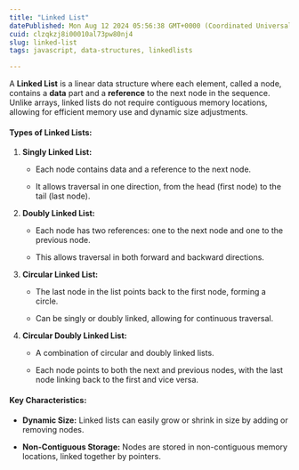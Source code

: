 ```yaml
---
title: "Linked List"
datePublished: Mon Aug 12 2024 05:56:38 GMT+0000 (Coordinated Universal Time)
cuid: clzqkzj8i00010al73pw80nj4
slug: linked-list
tags: javascript, data-structures, linkedlists

---
```


A **Linked List** is a linear data structure where each element, called a node, contains a **data** part and a **reference** to the next node in the sequence. Unlike arrays, linked lists do not require contiguous memory locations, allowing for efficient memory use and dynamic size adjustments.

#### **Types of Linked Lists:**

1. **Singly Linked List:**
    
    * Each node contains data and a reference to the next node.
        
    * It allows traversal in one direction, from the head (first node) to the tail (last node).
        
2. **Doubly Linked List:**
    
    * Each node has two references: one to the next node and one to the previous node.
        
    * This allows traversal in both forward and backward directions.
        
3. **Circular Linked List:**
    
    * The last node in the list points back to the first node, forming a circle.
        
    * Can be singly or doubly linked, allowing for continuous traversal.
        
4. **Circular Doubly Linked List:**
    
    * A combination of circular and doubly linked lists.
        
    * Each node points to both the next and previous nodes, with the last node linking back to the first and vice versa.
        

#### **Key Characteristics:**

* **Dynamic Size:** Linked lists can easily grow or shrink in size by adding or removing nodes.
    
* **Non-Contiguous Storage:** Nodes are stored in non-contiguous memory locations, linked together by pointers.